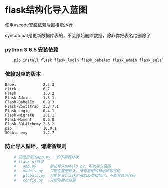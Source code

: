 
# flask结构化导入蓝图

使用vscode安装依赖后直接能运行

syncdb.bat是更新数据库表的，不会原始删除数据，除非你把表名给删除了

### python 3.6.5 安装依赖
```bash
    pip install flask flask_login flask_babelex flask_admin flask_sqlalchemy flask_bootstrap flask_migrate flask_moment
```
### 依赖对应的版本
```
Babel            2.5.3
click            6.7
Flask            1.0.2
Flask-Admin      1.5.1
Flask-BabelEx    0.9.3
Flask-Bootstrap  3.3.7.1
Flask-Login      0.4.1
Flask-Migrate    2.1.1
Flask-Moment     0.6.0
Flask-SQLAlchemy 2.3.2
pip              10.0.1
SQLAlchemy       1.2.7
```
### 防止导入循环，请遵循规则
```python 
    # 顶级目录的app.py 一般不需要修改
    # flask_dj目录
    #   app.py      禁止导入models.py，可以导入蓝图
    #   models.py   只能在蓝图导入，所有蓝图的都必须写在这
    #   globals.py  只能定义flask扩展以及类初始化，不能写其他代码
    #   config.py   只能写静态变量
```